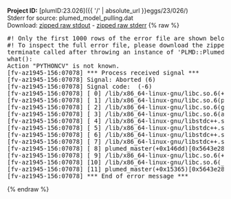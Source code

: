 **Project ID:** [plumID:23.026]({{ '/' | absolute_url }}eggs/23/026/)  
Stderr for source:  plumed_model_pulling.dat   
Download: [zipped raw stdout](plumed_model_pulling.dat.plumed_master.stdout.txt.zip) - [zipped raw stderr](plumed_model_pulling.dat.plumed_master.stderr.txt.zip) 
{% raw %}
<pre>
#! Only the first 1000 rows of the error file are shown below
#! To inspect the full error file, please download the zipped raw stderr file above
terminate called after throwing an instance of 'PLMD::Plumed::Exception'
what():
Action "PYTHONCV" is not known.
[fv-az1945-156:07078] *** Process received signal ***
[fv-az1945-156:07078] Signal: Aborted (6)
[fv-az1945-156:07078] Signal code:  (-6)
[fv-az1945-156:07078] [ 0] /lib/x86_64-linux-gnu/libc.so.6(+0x45330)[0x7f7fc3245330]
[fv-az1945-156:07078] [ 1] /lib/x86_64-linux-gnu/libc.so.6(pthread_kill+0x11c)[0x7f7fc329eb2c]
[fv-az1945-156:07078] [ 2] /lib/x86_64-linux-gnu/libc.so.6(gsignal+0x1e)[0x7f7fc324527e]
[fv-az1945-156:07078] [ 3] /lib/x86_64-linux-gnu/libc.so.6(abort+0xdf)[0x7f7fc32288ff]
[fv-az1945-156:07078] [ 4] /lib/x86_64-linux-gnu/libstdc++.so.6(+0xa5ff5)[0x7f7fc36a5ff5]
[fv-az1945-156:07078] [ 5] /lib/x86_64-linux-gnu/libstdc++.so.6(+0xbb0da)[0x7f7fc36bb0da]
[fv-az1945-156:07078] [ 6] /lib/x86_64-linux-gnu/libstdc++.so.6(_ZSt10unexpectedv+0x0)[0x7f7fc36a5a55]
[fv-az1945-156:07078] [ 7] /lib/x86_64-linux-gnu/libstdc++.so.6(+0xa5a6f)[0x7f7fc36a5a6f]
[fv-az1945-156:07078] [ 8] plumed_master(+0x146dd)[0x5643e28876dd]
[fv-az1945-156:07078] [ 9] /lib/x86_64-linux-gnu/libc.so.6(+0x2a1ca)[0x7f7fc322a1ca]
[fv-az1945-156:07078] [10] /lib/x86_64-linux-gnu/libc.so.6(__libc_start_main+0x8b)[0x7f7fc322a28b]
[fv-az1945-156:07078] [11] plumed_master(+0x15365)[0x5643e2888365]
[fv-az1945-156:07078] *** End of error message ***
</pre>
{% endraw %}
